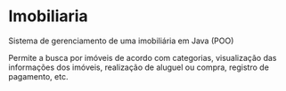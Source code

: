 # Imobiliaria
Sistema de gerenciamento de uma imobiliária em Java (POO)

Permite a busca por imóveis de acordo com categorias, visualização das informações dos imóveis, realização de aluguel ou compra, registro de pagamento, etc.
